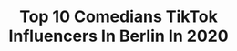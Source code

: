 ---
title: Top 10 Comedians TikTok Influencers In Berlin In 2020
description: >-
  Find top comedians TikTok influencers in Berlin in 2020. Most popular hashtags: #comedy #foryou #funny #corona.
platform: TikTok
hits: 5
text_top: Analyze the best TikTok accounts on inBeat.
text_bottom: Our platform has 5 TikTok influencers like this in Berlin, Germany for you to contact.
profiles:
  - username: "nikolaibinner"
    fullname: >-
      Nikolai Binner
    bio: >-
      Namasté bitches Standup Comedian - Berlin - Insta @Nikolaibinner
    location: "Germany"
    followers: 6250
    engagement: 635
    commentsToLikes: 0.074684
    id: ckcuiqtsug6u90j23qd89hblk
    verified: false
    hashtags: "#comedy, #viral, #standupcomedy, #dating"
  - username: "rinzzler1337"
    fullname: >-
      Steven-BLN
    bio: >-
      ❤Berliner❤️ es sind mittlerweile echt 20 k 👌☝️💪
    location: "Germany"
    followers: 19600
    engagement: 669
    commentsToLikes: 0.015627
    id: ckbkdv79147ee0j233vwtzq55
    verified: false
    hashtags: "#foryou, #funny, #berlin, #duett"
  - username: "tobifreudenthal"
    fullname: >-
      Tobi Freudenthal
    bio: >-
      COMEDIAN HIER 🎤⬆️ Show - Reise - Rätsel 😎 Aktiviert die 🔔 LIVE HIER👇🏼
    location: "Germany"
    followers: 37100
    engagement: 1301
    commentsToLikes: 0.036895
    id: cka7o8r3g12180i78pqfx5ntv
    verified: false
    hashtags: "#fyp, #foryou, #spa, #standupcomedy"
  - username: "mikehager_official"
    fullname: >-
      Mike Hager
    bio: >-
      Früher Comedian (Nullinger), heute Autor, Erfolgsmentor, Geldguru😉mit Spaß
    location: "Germany"
    followers: 8803
    engagement: 815
    commentsToLikes: 0.015880
    id: ckb99juo7tx300j23c75ip5ym
    verified: false
    hashtags: "#funny, #comedy, #wedontsay, #beer"
  - username: "typischsven"
    fullname: >-
      sven
    bio: >-
      Leidenschaftlicher Berufskraftfahrer 🚚 verheiratet 🤵👰 germany 🇩🇪
    location: "Germany"
    followers: 2432
    engagement: 962
    commentsToLikes: 0.013285
    id: ckdba8u0b5um00j23lwww2x0r
    verified: false
    hashtags: "#scaniavabis, #viral, #friends, #showgesch"
  - username: "robertwollnik"
    fullname: >-
      Robert Wollnik
    bio: >-
      Instagram: robertwollnik Songwriter | Comedian 🎸 🎤😎
    location: "Germany"
    followers: 60700
    engagement: 2179
    commentsToLikes: 0.023364
    id: ckdhtes6j2x750j231xwhsfsm
    verified: false
    hashtags: "#comedy, #robertwollnik, #deutschrap, #songwriting"
  - username: "saschazille"
    fullname: >-
      Sascha Zille
    bio: >-
      Stand Up Comedian ✅ 📍Heidelberg CEO of Team SZ👇🏻
    location: "Germany"
    followers: 509100
    engagement: 1712
    commentsToLikes: 0.030255
    id: ckbf5ky7junbc0j23cr59km61
    verified: false
    hashtags: "#fun, #laugh, #foryou, #foryoupage"
  - username: "tobifreudenthal"
    fullname: >-
      Tobi Freudenthal
    bio: >-
      COMEDIAN HIER 🎤⬆️ Show - Reise - Rätsel 😎 Aktiviert die 🔔 LIVE HIER👇🏼
    location: "Germany"
    followers: 37100
    engagement: 1301
    commentsToLikes: 0.036895
    id: cka7o8r3g12180i78pqfx5ntv
    verified: false
    hashtags: "#fyp, #foryou, #spa, #standupcomedy"
  - username: "maddinschneider"
    fullname: >-
      maddin
    bio: >-
      Comedian & Schauspieler 🤪 professioneller Quatschkopp! insta maddin_schneider
    location: "Germany"
    followers: 536000
    engagement: 1107
    commentsToLikes: 0.021938
    id: ck81q2nk6ffw10j78wl9txky4
    verified: true
    hashtags: "#spr, #gr, #sommer, #natur"
  - username: "speedlimit_you"
    fullname: >-
      SPEEDLIMIT
    bio: >-
      Zauberlehrling und Komiker / magic student and comedian
    location: "Germany"
    followers: 7993
    engagement: 475
    commentsToLikes: 0.084132
    id: ckck4sfcbpe4v0j23h2608gvl
    verified: false
    hashtags: "#magicvideo, #magician, #cardstrick, #corona"
---